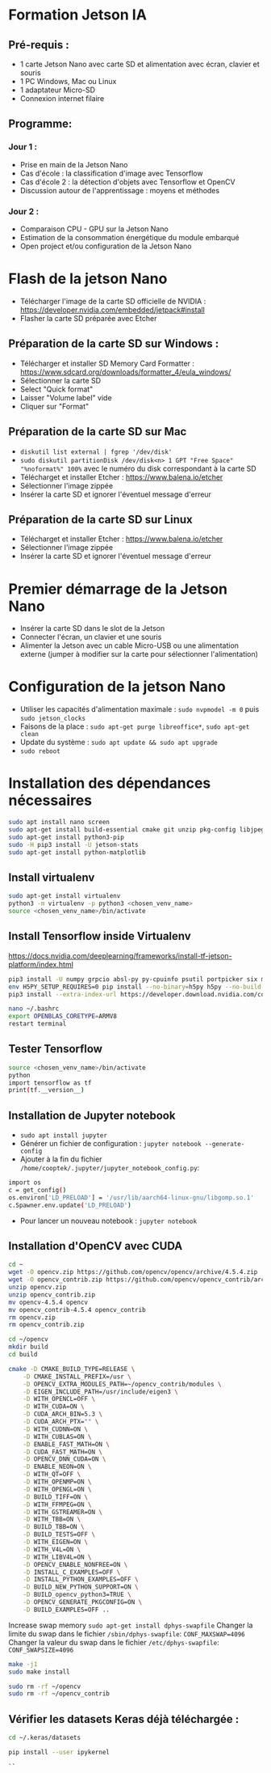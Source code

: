 # Formation Jetson IA

## Pré-requis :
* 1 carte Jetson Nano avec carte SD et alimentation avec écran, clavier et souris
* 1 PC Windows, Mac ou Linux
* 1 adaptateur Micro-SD
* Connexion internet filaire

## Programme:
### Jour 1 :
* Prise en main de la Jetson Nano
* Cas d'école : la classification d'image avec Tensorflow
* Cas d'école 2 : la détection d'objets avec Tensorflow et OpenCV
* Discussion autour de l'apprentissage : moyens et méthodes

### Jour 2 :
* Comparaison CPU - GPU sur la Jetson Nano
* Estimation de la consommation énergétique du module embarqué
* Open project et/ou configuration de la Jetson Nano 

# Flash de la jetson Nano
* Télécharger l'image de la carte SD officielle de NVIDIA : https://developer.nvidia.com/embedded/jetpack#install
* Flasher la carte SD préparée avec Etcher

## Préparation de la carte SD sur Windows : 
* Télécharger et installer SD Memory Card Formatter : https://www.sdcard.org/downloads/formatter_4/eula_windows/
* Sélectionner la carte SD
* Select "Quick format"
* Laisser "Volume label" vide
* Cliquer sur "Format"

## Préparation de la carte SD sur Mac 
* `diskutil list external | fgrep '/dev/disk'`
* `sudo diskutil partitionDisk /dev/disk<n> 1 GPT "Free Space" "%noformat%" 100%` avec <n> le numéro du disk correspondant à la carte SD
* Télécharget et installer Etcher : https://www.balena.io/etcher
* Sélectionner l'image zippée
* Insérer la carte SD et ignorer l'éventuel message d'erreur

## Préparation de la carte SD sur Linux
* Télécharget et installer Etcher : https://www.balena.io/etcher
* Sélectionner l'image zippée
* Insérer la carte SD et ignorer l'éventuel message d'erreur

# Premier démarrage de la Jetson Nano
* Insérer la carte SD dans le slot de la Jetson
* Connecter l'écran, un clavier et une souris
* Alimenter la Jetson avec un cable Micro-USB ou une alimentation externe (jumper à modifier sur la carte pour sélectionner l'alimentation)


# Configuration de la jetson Nano
* Utiliser les capacités d'alimentation maximale : `sudo nvpmodel -m 0` puis `sudo jetson_clocks`
* Faisons de la place : `sudo apt-get purge libreoffice*`, `sudo apt-get clean`
* Update du système : `sudo apt update && sudo apt upgrade`
* `sudo reboot`

# Installation des dépendances nécessaires
```bash
sudo apt install nano screen
sudo apt-get install build-essential cmake git unzip pkg-config libjpeg-dev libpng-dev libtiff-dev libavcodec-dev libavformat-dev libswscale-dev libgtk2.0-dev libcanberra-gtk* python3-dev python3-numpy python3-pip libxvidcore-dev libx264-dev libgtk-3-dev libtbb2 libtbb-dev libdc1394-22-dev libv4l-dev v4l-utils libavresample-dev libvorbis-dev libxine2-dev libfaac-dev libmp3lame-dev libtheora-dev libopencore-amrnb-dev libopencore-amrwb-dev libopenblas-dev libatlas-base-dev libblas-dev liblapack-dev libeigen3-dev gfortran libhdf5-dev protobuf-compiler libprotobuf-dev libgoogle-glog-dev libgflags-dev
sudo apt-get install python3-pip 
sudo -H pip3 install -U jetson-stats
sudo apt-get install python-matplotlib
```

## Install virtualenv
```bash
sudo apt-get install virtualenv
python3 -m virtualenv -p python3 <chosen_venv_name>
source <chosen_venv_name>/bin/activate
```

## Install Tensorflow inside Virtualenv
https://docs.nvidia.com/deeplearning/frameworks/install-tf-jetson-platform/index.html

```bash
pip3 install -U numpy grpcio absl-py py-cpuinfo psutil portpicker six mock requests gast astor termcolor protobuf keras-applications keras-preprocessing wrapt google-pasta setuptools testresources
env H5PY_SETUP_REQUIRES=0 pip install --no-binary=h5py h5py --no-build-isolation
pip3 install --extra-index-url https://developer.download.nvidia.com/compute/redist/jp/v46 tensorflow
```

```bash
nano ~/.bashrc
export OPENBLAS_CORETYPE=ARMV8
restart terminal
```

## Tester Tensorflow
```bash
source <chosen_venv_name>/bin/activate
python
import tensorflow as tf
print(tf.__version__)
```

## Installation de Jupyter notebook
* `sudo apt install jupyter`
* Générer un fichier de configuration : `jupyter notebook --generate-config`
* Ajouter à la fin du fichier `/home/cooptek/.jupyter/jupyter_notebook_config.py`:
```bash
import os
c = get_config()
os.environ['LD_PRELOAD'] = '/usr/lib/aarch64-linux-gnu/libgomp.so.1'
c.Spawner.env.update('LD_PRELOAD')
```
* Pour lancer un nouveau notebook : `jupyter notebook`

## Installation d'OpenCV avec CUDA
```bash
cd ~
wget -O opencv.zip https://github.com/opencv/opencv/archive/4.5.4.zip
wget -O opencv_contrib.zip https://github.com/opencv/opencv_contrib/archive/4.5.4.zip
unzip opencv.zip
unzip opencv_contrib.zip
mv opencv-4.5.4 opencv
mv opencv_contrib-4.5.4 opencv_contrib
rm opencv.zip
rm opencv_contrib.zip
```

```bash
cd ~/opencv
mkdir build
cd build
```

```bash
cmake -D CMAKE_BUILD_TYPE=RELEASE \
    -D CMAKE_INSTALL_PREFIX=/usr \
    -D OPENCV_EXTRA_MODULES_PATH=~/opencv_contrib/modules \
    -D EIGEN_INCLUDE_PATH=/usr/include/eigen3 \
    -D WITH_OPENCL=OFF \
    -D WITH_CUDA=ON \
    -D CUDA_ARCH_BIN=5.3 \
    -D CUDA_ARCH_PTX="" \
    -D WITH_CUDNN=ON \
    -D WITH_CUBLAS=ON \
    -D ENABLE_FAST_MATH=ON \
    -D CUDA_FAST_MATH=ON \
    -D OPENCV_DNN_CUDA=ON \
    -D ENABLE_NEON=ON \
    -D WITH_QT=OFF \
    -D WITH_OPENMP=ON \
    -D WITH_OPENGL=ON \
    -D BUILD_TIFF=ON \
    -D WITH_FFMPEG=ON \
    -D WITH_GSTREAMER=ON \
    -D WITH_TBB=ON \
    -D BUILD_TBB=ON \
    -D BUILD_TESTS=OFF \
    -D WITH_EIGEN=ON \
    -D WITH_V4L=ON \
    -D WITH_LIBV4L=ON \
    -D OPENCV_ENABLE_NONFREE=ON \
    -D INSTALL_C_EXAMPLES=OFF \
    -D INSTALL_PYTHON_EXAMPLES=OFF \
    -D BUILD_NEW_PYTHON_SUPPORT=ON \
    -D BUILD_opencv_python3=TRUE \
    -D OPENCV_GENERATE_PKGCONFIG=ON \
    -D BUILD_EXAMPLES=OFF ..
```

Increase swap memory
`sudo apt-get install dphys-swapfile`
Changer la limite du swap dans le fichier `/sbin/dphys-swapfile`: `CONF_MAXSWAP=4096`
Changer la valeur du swap dans le fichier `/etc/dphys-swapfile`: `CONF_SWAPSIZE=4096`

```bash
make -j1
sudo make install
```

```bash
sudo rm -rf ~/opencv
sudo rm -rf ~/opencv_contrib
```

## Vérifier les datasets Keras déjà téléchargée :
```bash
cd ~/.keras/datasets
```


```bash
pip install --user ipykernel

``